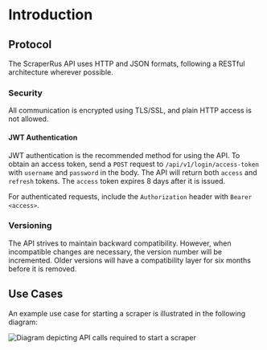 # Introduction

## Protocol

The ScraperRus API uses HTTP and JSON formats, following a RESTful architecture wherever possible.

### Security
All communication is encrypted using TLS/SSL, and plain HTTP access is not allowed.

#### JWT Authentication
JWT authentication is the recommended method for using the API. To obtain an access token, send a `POST` request to `/api/v1/login/access-token` with `username` and `password` in the body. The API will return both `access` and `refresh` tokens. The `access` token expires 8 days after it is issued.

For authenticated requests, include the `Authorization` header with `Bearer <access>`. 

### Versioning
The API strives to maintain backward compatibility. However, when incompatible changes are necessary, the version number will be incremented. Older versions will have a compatibility layer for six months before it is removed.

## Use Cases
An example use case for starting a scraper is illustrated in the following diagram:


![Diagram depicting API calls required to start a scraper](/static/docs/start-scraper.png)